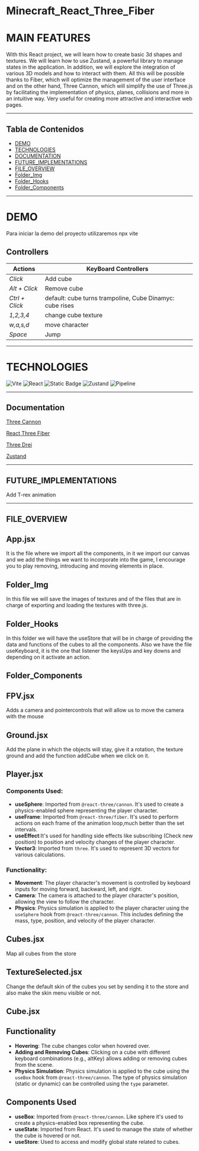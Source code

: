 # Minecraft_React_Three_Fiber

# MAIN FEATURES

With this React project, we will learn how to create basic 3d shapes and textures. We will learn how to use Zustand, a powerful library to manage states in the application. In addition, we will explore the integration of various 3D models and how to interact with them. All this will be possible thanks to Fiber, which will optimize the management of the user interface and on the other hand, Three Cannon, which will simplify the use of Three.js by facilitating the implementation of physics, planes, collisions and more in an intuitive way. Very useful for creating more attractive and interactive web pages.
<hr>

## Tabla de Contenidos

- [DEMO](#demo)
- [TECHNOLOGIES](#Technologies)
- [DOCUMENTATION](#Documentation)
- [FUTURE_IMPLEMENTATIONS](#FUTURE_IMPLEMENTATIONS)
- [FILE_OVERVIEW](#FILE_OVERVIEW)
- [Folder_Img](#Folder_Img)
- [Folder_Hooks](#Folder_Hooks)
- [Folder_Components](#Folder_Components)
<hr>

# DEMO

Para iniciar la demo del proyecto utilizaremos npx vite 

## Controllers

| **Actions**       | **KeyBoard Controllers**|    
|----------------|----------------------------------------------------------------------------|
| *Click*        | Add cube| 
| *Alt + Click*  | Remove cube| 
| *Ctrl + Click* | default: cube turns trampoline, Cube Dinamyc: cube rises | 
| *1,2,3,4*      | change cube texture |
| *w,a,s,d*      | move character |
| *Space*        | Jump |
<hr>

# TECHNOLOGIES

![Vite](https://img.shields.io/badge/Vite-purple?style=plastic&logo=Vite&labelColor=black)
![React](https://img.shields.io/badge/Three.js,Three_Cannon,Three_Fiber,three_Drei-green?style=plastic&logo=Vue.js&labelColor=black)
![Static Badge](https://img.shields.io/badge/Three_Cannon%2CThree_Fiber%2CThree_Drei-yellow?style=plastic&logo=Three.js&labelColor=black)
![Zustand](https://img.shields.io/badge/Zustand-blue?style=plastic&logo=Zustand&labelColor=black)
![Pipeline](https://img.shields.io/badge/Pipeline-pink?style=plastic&logo=GLTFPipeline&labelColor=black)

<hr>

## Documentation
[Three Cannon](https://www.npmjs.com/package/@react-three/cannon?activeTab=readme)

[React Three Fiber](https://docs.pmnd.rs/react-three-fiber/getting-started/introduction)

[Three Drei](https://github.com/pmndrs/drei#readme)

[Zustand](https://zustand-demo.pmnd.rs/)

<hr>

## FUTURE_IMPLEMENTATIONS
Add T-rex animation

<hr>

## FILE_OVERVIEW

## App.jsx

It is the file where we import all the components, in it we import our canvas and we add the things we want to incorporate into the game, I encourage you to play removing, introducing and moving elements in place. 

## Folder_Img

In this file we will save the images of textures and of the files that are in charge of exporting and loading the textures with three.js.

## Folder_Hooks

In this folder we will have the useStore that will be in charge of providing the data and functions of the cubes to all the components.
Also we have the file useKeyboard, it is the one that listener the keysUps and key downs and depending on it activate an action. 

## Folder_Components

## FPV.jsx

Adds a camera and pointercontrols that will allow us to move the camera with the mouse

## Ground.jsx

Add the plane in which the objects will stay, give it a rotation, the texture ground and add the function addCube when we click on it.

## Player.jsx

### Components Used:
- **useSphere**: Imported from `@react-three/cannon`. It's used to create a physics-enabled sphere representing the player character.
- **useFrame**: Imported from `@react-three/fiber`. It's used to perform actions on each frame of the animation loop,much better than the set intervals.
- **useEffect**:It's used for handling side effects like subscribing (Check new position) to position and velocity changes of the player character.
- **Vector3**: Imported from `three`. It's used to represent 3D vectors for various calculations.

### Functionality:
- **Movement**: The player character's movement is controlled by keyboard inputs for moving forward, backward, left, and right.
- **Camera**: The camera is attached to the player character's position, allowing the view to follow the character.
- **Physics**: Physics simulation is applied to the player character using the `useSphere` hook from `@react-three/cannon`. This includes defining the mass, type, position, and velocity of the player character.

## Cubes.jsx
Map all cubes from the store

## TextureSelected.jsx

Change the default skin of the cubes you set by sending it to the store and also make the skin menu visible or not. 

## Cube.jsx

## Functionality

- **Hovering**: The cube changes color when hovered over.
- **Adding and Removing Cubes**: Clicking on a cube with different keyboard combinations (e.g., altKey) allows adding or removing cubes from the scene.
- **Physics Simulation**: Physics simulation is applied to the cube using the `useBox` hook from `@react-three/cannon`. The type of physics simulation (static or dynamic) can be controlled using the `type` parameter.

## Components Used

- **useBox**: Imported from `@react-three/cannon`. Like sphere it's used to create a physics-enabled box representing the cube.
- **useState**: Imported from React. It's used to manage the state of whether the cube is hovered or not.
- **useStore**: Used to access and modify global state related to cubes.







